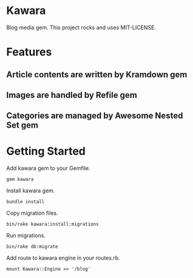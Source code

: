 # Kawara

Blog media gem.
This project rocks and uses MIT-LICENSE.

# Features

## Article contents are written by Kramdown gem

## Images are handled by Refile gem

## Categories are managed by Awesome Nested Set gem

# Getting Started

Add kawara gem to your Gemfile.

`gem kawara`

Install kawara gem.

`bundle install`

Copy migration files.

`bin/rake kawara:install:migrations`

Run migrations.

`bin/rake db:migrate`

Add route to kawara engine in your routes.rb.

`mount Kawara::Engine => '/blog'`
